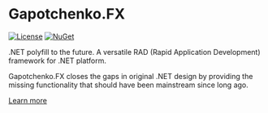 # Gapotchenko.FX

[![License](https://img.shields.io/badge/license-MIT-green.svg)](LICENSE)
[![NuGet](https://img.shields.io/nuget/v/Gapotchenko.FX.svg)](https://www.nuget.org/packages/Gapotchenko.FX)

.NET polyfill to the future. A versatile RAD (Rapid Application Development) framework for .NET platform.

Gapotchenko.FX closes the gaps in original .NET design by providing the missing functionality that should have been mainstream since long ago.

[Learn more](Source/Gapotchenko.FX#gapotchenkofx)
